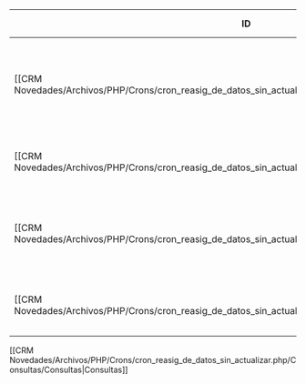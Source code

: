 
| ID<br>                                                                                                   | Tipo   | Archivo Origen                                                                                                                            | Modulo Funcional       | Base de Datos    | Tablas Afectadas                                            | Joins                                                                                                                       | Objetivo                                                                       | Impacto | Observacion |
| -------------------------------------------------------------------------------------------------------- | ------ | ----------------------------------------------------------------------------------------------------------------------------------------- | ---------------------- | ---------------- | ----------------------------------------------------------- | --------------------------------------------------------------------------------------------------------------------------- | ------------------------------------------------------------------------------ | ------- | ----------- |
| [[CRM Novedades/Archivos/PHP/Crons/cron_reasig_de_datos_sin_actualizar.php/Consultas/SELECT/Q001\|Q001]] | SELECT | [[CRM Novedades/Archivos/PHP/Crons/cron_reasig_de_datos_sin_actualizar.php/Consultas/Consultas\|cron_reasig_de_datos_sin_actualizar.php]] | Gestión de operaciones | gyssrl_novedades | sw_operaciones, sw_operacionesModificaciones, sw_vendedores | sw_operaciones o JOIN sw_vendedores v ON o.vendedor = v.numero JOIN sw_operacionesModificaciones om ON o.numero = om.numero | Busca operaciones con última modificación hace más de 72/120 hs según producto | Lectura |             |
| [[CRM Novedades/Archivos/PHP/Crons/cron_reasig_de_datos_sin_actualizar.php/Consultas/SELECT/Q002\|Q002]] | SELECT | [[CRM Novedades/Archivos/PHP/Crons/cron_reasig_de_datos_sin_actualizar.php/Consultas/Consultas\|cron_reasig_de_datos_sin_actualizar.php]] | Gestión de operaciones | gyssrl_novedades | sw_operaciones, sw_vendedores, sw_operacionesModificaciones | -                                                                                                                           | Busca historial completo de modificaciones de una operación                    | Lectura |             |
| [[CRM Novedades/Archivos/PHP/Crons/cron_reasig_de_datos_sin_actualizar.php/Consultas/SELECT/Q003\|Q003]] | SELECT | [[CRM Novedades/Archivos/PHP/Crons/cron_reasig_de_datos_sin_actualizar.php/Consultas/Consultas\|cron_reasig_de_datos_sin_actualizar.php]] | Gestión de operaciones | gyssrl_novedades | sw_operacionesModificaciones                                | -                                                                                                                           | Obtiene el último registro de modificación para recuperar el vendedor anterior | Lectura |             |
| [[CRM Novedades/Archivos/PHP/Crons/cron_reasig_de_datos_sin_actualizar.php/Consultas/SELECT/Q004\|Q004]] | SELECT | [[CRM Novedades/Archivos/PHP/Crons/cron_reasig_de_datos_sin_actualizar.php/Consultas/Consultas\|cron_reasig_de_datos_sin_actualizar.php]] | Gestión de operaciones | gyssrl_novedades | sw_operacionesModificaciones                                | -                                                                                                                           | Trae la operación actualizada para insertar el historial                       | Lectura |             |

[[CRM Novedades/Archivos/PHP/Crons/cron_reasig_de_datos_sin_actualizar.php/Consultas/Consultas|Consultas]]
